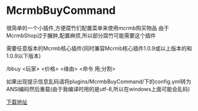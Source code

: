 # McrmbBuyCommand

很简单的一个小插件,方便腐竹们配置菜单来使用mcrmb购买物品
由于McrmbShop过于臃肿,配置麻烦,所以部分腐竹可能需要这个插件

需要任意版本的Mcrmb核心插件(同时兼容Mcrmb核心插件1.0.9或以上版本的和1.0.9以下版本)


/bbuy <玩家> <价格> <缘由> <命令 用;分割>

如果出现提示信息乱码请将plugins/McrmbBuyCommand/下的config.yml转为ANSI编码然后重载(由于我编译时用的是utf-8,所以在windows上面可能会乱码)


[下载地址](https://github.com/txgs888/McrmbBuyCommand/releases/)
